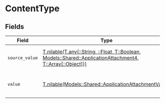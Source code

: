 # ContentType


## Fields

| Field                                                                                                                                                                  | Type                                                                                                                                                                   | Required                                                                                                                                                               | Description                                                                                                                                                            | Example                                                                                                                                                                |
| ---------------------------------------------------------------------------------------------------------------------------------------------------------------------- | ---------------------------------------------------------------------------------------------------------------------------------------------------------------------- | ---------------------------------------------------------------------------------------------------------------------------------------------------------------------- | ---------------------------------------------------------------------------------------------------------------------------------------------------------------------- | ---------------------------------------------------------------------------------------------------------------------------------------------------------------------- |
| `source_value`                                                                                                                                                         | [T.nilable(T.any(::String, ::Float, T::Boolean, Models::Shared::ApplicationAttachment4, T::Array[::Object]))](../../models/shared/applicationattachmentsourcevalue.md) | :heavy_minus_sign:                                                                                                                                                     | The source value of the content type.                                                                                                                                  | Text                                                                                                                                                                   |
| `value`                                                                                                                                                                | [T.nilable(Models::Shared::ApplicationAttachmentValue)](../../models/shared/applicationattachmentvalue.md)                                                             | :heavy_minus_sign:                                                                                                                                                     | The content type of the attachment.                                                                                                                                    | text                                                                                                                                                                   |